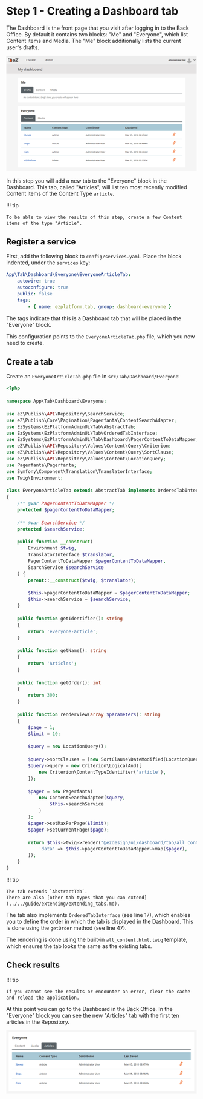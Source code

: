 # Step 1 - Creating a Dashboard tab

The Dashboard is the front page that you visit after logging in to the Back Office.
By default it contains two blocks: "Me" and "Everyone", which list Content items and Media.
The "Me" block additionally lists the current user's drafts.

![Unmodified dashboard](img/dashboard.png)

In this step you will add a new tab to the "Everyone" block in the Dashboard.
This tab, called "Articles", will list ten most recently modified Content items of the Content Type `article`.

!!! tip

    To be able to view the results of this step, create a few Content items of the type "Article".

## Register a service

First, add the following block to `config/services.yaml`. Place the block indented, under the `services` key:

``` yml
App\Tab\Dashboard\Everyone\EveryoneArticleTab:
    autowire: true
    autoconfigure: true
    public: false
    tags:
        - { name: ezplatform.tab, group: dashboard-everyone }
```

The tags indicate that this is a Dashboard tab that will be placed in the "Everyone" block.

This configuration points to the `EveryoneArticleTab.php` file, which you now need to create.

## Create a tab

Create an `EveryoneArticleTab.php` file in `src/Tab/Dashboard/Everyone`:

``` php hl_lines="17 47"
<?php

namespace App\Tab\Dashboard\Everyone;

use eZ\Publish\API\Repository\SearchService;
use eZ\Publish\Core\Pagination\Pagerfanta\ContentSearchAdapter;
use EzSystems\EzPlatformAdminUi\Tab\AbstractTab;
use EzSystems\EzPlatformAdminUi\Tab\OrderedTabInterface;
use EzSystems\EzPlatformAdminUi\Tab\Dashboard\PagerContentToDataMapper;
use eZ\Publish\API\Repository\Values\Content\Query\Criterion;
use eZ\Publish\API\Repository\Values\Content\Query\SortClause;
use eZ\Publish\API\Repository\Values\Content\LocationQuery;
use Pagerfanta\Pagerfanta;
use Symfony\Component\Translation\TranslatorInterface;
use Twig\Environment;

class EveryoneArticleTab extends AbstractTab implements OrderedTabInterface
{
    /** @var PagerContentToDataMapper */
    protected $pagerContentToDataMapper;

    /** @var SearchService */
    protected $searchService;

    public function __construct(
        Environment $twig,
        TranslatorInterface $translator,
        PagerContentToDataMapper $pagerContentToDataMapper,
        SearchService $searchService
    ) {
        parent::__construct($twig, $translator);

        $this->pagerContentToDataMapper = $pagerContentToDataMapper;
        $this->searchService = $searchService;
    }

    public function getIdentifier(): string
    {
        return 'everyone-article';
    }

    public function getName(): string
    {
        return 'Articles';
    }

    public function getOrder(): int
    {
        return 300;
    }

    public function renderView(array $parameters): string
    {
        $page = 1;
        $limit = 10;

        $query = new LocationQuery();

        $query->sortClauses = [new SortClause\DateModified(LocationQuery::SORT_DESC)];
        $query->query = new Criterion\LogicalAnd([
            new Criterion\ContentTypeIdentifier('article'),
        ]);

        $pager = new Pagerfanta(
            new ContentSearchAdapter($query,
                $this->searchService
            )
        );
        $pager->setMaxPerPage($limit);
        $pager->setCurrentPage($page);

        return $this->twig->render('@ezdesign/ui/dashboard/tab/all_content.html.twig', [
            'data' => $this->pagerContentToDataMapper->map($pager),
        ]);
    }
}
```

!!! tip

    The tab extends `AbstractTab`.
    There are also [other tab types that you can extend](../../guide/extending/extending_tabs.md).

The tab also implements `OrderedTabInterface` (see line 17), which enables you to define the order in which the tab is displayed in the Dashboard.
This is done using the `getOrder` method (see line 47).

The rendering is done using the built-in `all_content.html.twig` template,
which ensures the tab looks the same as the existing tabs.

## Check results

!!! tip

    If you cannot see the results or encounter an error, clear the cache and reload the application.

At this point you can go to the Dashboard in the Back Office.
In the "Everyone" block you can see the new "Articles" tab with the first ten articles in the Repository.

![Articles tab in the Dashboard](img/dashboard_articles_tab.png "Articles tab in the Dashboard")
